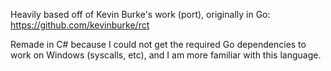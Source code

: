 Heavily based off of Kevin Burke's work (port), originally in Go: https://github.com/kevinburke/rct

Remade in C# because I could not get the required Go dependencies to work on Windows (syscalls, etc), and I am more familiar with this language.